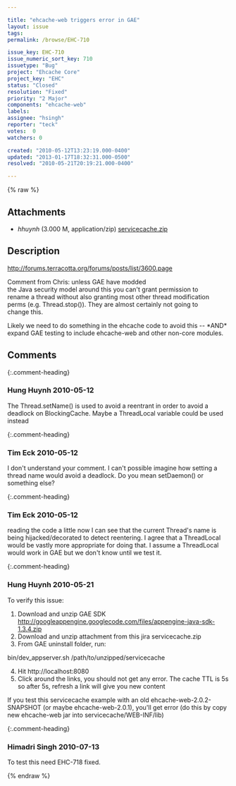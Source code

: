 ```yaml
---

title: "ehcache-web triggers error in GAE"
layout: issue
tags: 
permalink: /browse/EHC-710

issue_key: EHC-710
issue_numeric_sort_key: 710
issuetype: "Bug"
project: "Ehcache Core"
project_key: "EHC"
status: "Closed"
resolution: "Fixed"
priority: "2 Major"
components: "ehcache-web"
labels: 
assignee: "hsingh"
reporter: "teck"
votes:  0
watchers: 0

created: "2010-05-12T13:23:19.000-0400"
updated: "2013-01-17T18:32:31.000-0500"
resolved: "2010-05-21T20:19:21.000-0400"

---
```




{% raw %}


## Attachments

* <em>hhuynh</em> (3.000 M, application/zip) [servicecache.zip](/attachments/EHC/EHC-710/servicecache.zip)




## Description

<div markdown="1" class="description">

http://forums.terracotta.org/forums/posts/list/3600.page

Comment from Chris:
unless GAE have modded  
the Java security model around this you can't grant permission to  
rename a thread without also granting most other thread modification  
perms (e.g. Thread.stop()).  They are almost certainly not going to  
change this.

Likely we need to do something in the ehcache code to avoid this -- \*AND\* expand GAE testing to include ehcache-web and other non-core modules.



</div>

## Comments


{:.comment-heading}
### **Hung Huynh** <span class="date">2010-05-12</span>

<div markdown="1" class="comment">

The Thread.setName() is used to avoid a reentrant in order to avoid a deadlock on BlockingCache. Maybe a ThreadLocal variable could be used instead

</div>


{:.comment-heading}
### **Tim Eck** <span class="date">2010-05-12</span>

<div markdown="1" class="comment">

I don't understand your comment. I can't possible imagine how setting a thread name would avoid a deadlock. Do you mean setDaemon() or something else?


</div>


{:.comment-heading}
### **Tim Eck** <span class="date">2010-05-12</span>

<div markdown="1" class="comment">

reading the code a little now I can see that the current Thread's name is being hijacked/decorated to detect reentering. I agree that a ThreadLocal would be vastly more appropriate for doing that. I assume a ThreadLocal would work in GAE but we don't know until we test it.


</div>


{:.comment-heading}
### **Hung Huynh** <span class="date">2010-05-21</span>

<div markdown="1" class="comment">


To verify this issue:

1. Download and unzip GAE SDK http://googleappengine.googlecode.com/files/appengine-java-sdk-1.3.4.zip
2. Download and unzip attachment from this jira servicecache.zip
3. From GAE uninstall folder, run:
   
 bin/dev\_appserver.sh /path/to/unzipped/servicecache

4. Hit http://localhost:8080
5. Click around the links, you should not get any error. The cache TTL is 5s so after 5s, refresh a link will give you new content

If you test this servicecache example with an old ehcache-web-2.0.2-SNAPSHOT (or maybe ehcache-web-2.0.1), you'll get error (do this by copy new ehcache-web jar into servicecache/WEB-INF/lib)


</div>


{:.comment-heading}
### **Himadri Singh** <span class="date">2010-07-13</span>

<div markdown="1" class="comment">

To test this need EHC-718 fixed.

</div>



{% endraw %}
